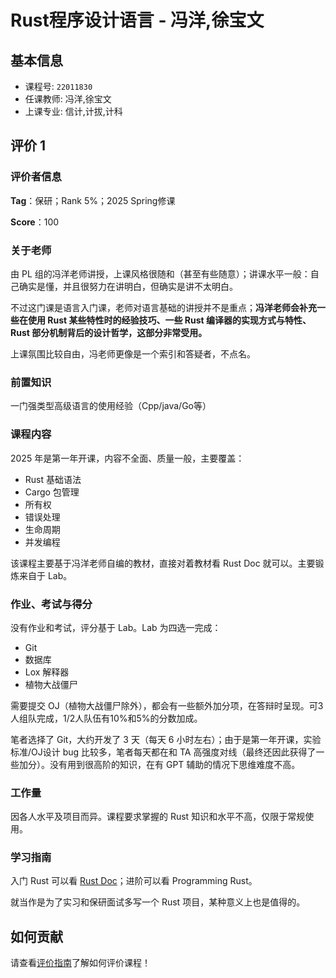 # Rust程序设计语言 - 冯洋,徐宝文

## 基本信息

- 课程号: `22011830`
- 任课教师: 冯洋,徐宝文
- 上课专业: 信计,计拔,计科

## 评价 1

### 评价者信息

**Tag**：保研；Rank 5%；2025 Spring修课

**Score**：100

### 关于老师

由 PL 组的冯洋老师讲授，上课风格很随和（甚至有些随意）；讲课水平一般：自己确实是懂，并且很努力在讲明白，但确实是讲不太明白。

不过这门课是语言入门课，老师对语言基础的讲授并不是重点；**冯洋老师会补充一些在使用 Rust 某些特性时的经验技巧、一些 Rust 编译器的实现方式与特性、Rust 部分机制背后的设计哲学，这部分非常受用。**

上课氛围比较自由，冯老师更像是一个索引和答疑者，不点名。

### 前置知识

一门强类型高级语言的使用经验（Cpp/java/Go等）

### 课程内容

2025 年是第一年开课，内容不全面、质量一般，主要覆盖：

- Rust 基础语法
- Cargo 包管理
- 所有权
- 错误处理
- 生命周期
- 并发编程

该课程主要基于冯洋老师自编的教材，直接对着教材看 Rust Doc 就可以。主要锻炼来自于 Lab。

### 作业、考试与得分

没有作业和考试，评分基于 Lab。Lab 为四选一完成：

- Git
- 数据库
- Lox 解释器
- 植物大战僵尸

需要提交 OJ（植物大战僵尸除外），都会有一些额外加分项，在答辩时呈现。可3人组队完成，1/2人队伍有10%和5%的分数加成。

笔者选择了 Git，大约开发了 3 天（每天 6 小时左右）；由于是第一年开课，实验标准/OJ设计 bug 比较多，笔者每天都在和 TA 高强度对线（最终还因此获得了一些加分）。没有用到很高阶的知识，在有 GPT 辅助的情况下思维难度不高。

### 工作量

因各人水平及项目而异。课程要求掌握的 Rust 知识和水平不高，仅限于常规使用。

### 学习指南

入门 Rust 可以看 [Rust Doc](https://doc.rust-lang.org/)；进阶可以看 Programming Rust。

就当作是为了实习和保研面试多写一个 Rust 项目，某种意义上也是值得的。

## 如何贡献

请查看[评价指南](../how-to-comment.md)了解如何评价课程！
